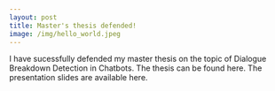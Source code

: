 ```yaml
---
layout: post
title: Master's thesis defended!
image: /img/hello_world.jpeg
---
```


I have sucessfully defended my master thesis on the topic of Dialogue Breakdown Detection in Chatbots. The thesis can be found here. The presentation slides are available here.
